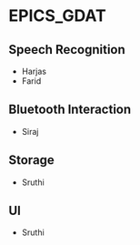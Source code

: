 # EPICS_GDAT

## Speech Recognition
- Harjas
- Farid

## Bluetooth Interaction
- Siraj

## Storage
- Sruthi

## UI
- Sruthi
